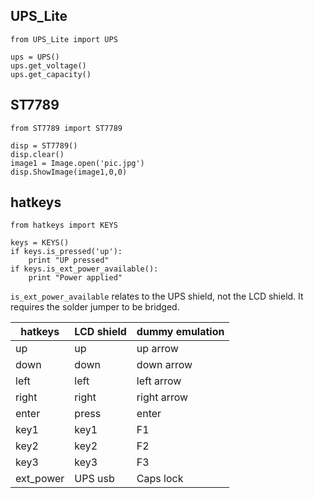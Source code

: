## UPS_Lite

```
from UPS_Lite import UPS

ups = UPS()
ups.get_voltage()
ups.get_capacity()
```

## ST7789

```
from ST7789 import ST7789

disp = ST7789()
disp.clear()
image1 = Image.open('pic.jpg')
disp.ShowImage(image1,0,0)
```

## hatkeys

```
from hatkeys import KEYS

keys = KEYS()
if keys.is_pressed('up'):
    print "UP pressed"
if keys.is_ext_power_available():
    print "Power applied"
```

`is_ext_power_available` relates to the UPS shield, not the LCD shield.
It requires the solder jumper to be bridged.

|hatkeys  |LCD shield|dummy emulation|
|---------|----------|---------------|
|up       |up        | up arrow      |
|down     |down      | down arrow    |
|left     |left      | left arrow    |
|right    |right     | right arrow   |
|enter    |press     | enter         |
|key1     |key1      | F1            |
|key2     |key2      | F2            |
|key3     |key3      | F3            |
|ext_power|UPS usb   | Caps lock     |
